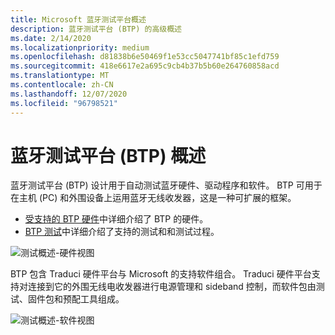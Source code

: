 ```yaml
---
title: Microsoft 蓝牙测试平台概述
description: 蓝牙测试平台 (BTP) 的高级概述
ms.date: 2/14/2020
ms.localizationpriority: medium
ms.openlocfilehash: d81838b6e50469f1e53cc5047741bf85c1efd759
ms.sourcegitcommit: 418e6617e2a695c9cb4b37b5b60e264760858acd
ms.translationtype: MT
ms.contentlocale: zh-CN
ms.lasthandoff: 12/07/2020
ms.locfileid: "96798521"
---
```

# <a name="bluetooth-test-platform-btp-overview"></a>蓝牙测试平台 (BTP) 概述

蓝牙测试平台 (BTP) 设计用于自动测试蓝牙硬件、驱动程序和软件。 BTP 可用于在主机 (PC) 和外围设备上运用蓝牙无线收发器，这是一种可扩展的框架。

- [受支持的 BTP 硬件](testing-BTP-hw.md)中详细介绍了 BTP 的硬件。
- [BTP 测试](testing-BTP-Tests.md)中详细介绍了支持的测试和和测试过程。

![测试概述-硬件视图](images/btp-hwOverview.png)

 BTP 包含 Traduci 硬件平台与 Microsoft 的支持软件组合。 Traduci 硬件平台支持对连接到它的外围无线电收发器进行电源管理和 sideband 控制，而软件包由测试、固件包和预配工具组成。

![测试概述-软件视图](images/btp-swOverview.png)
